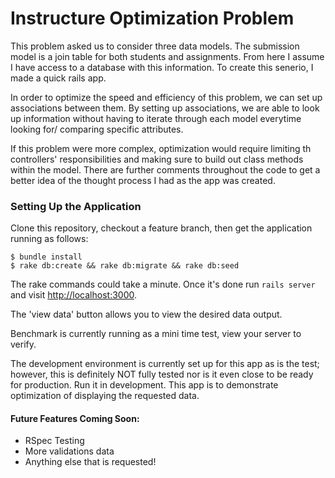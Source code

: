 # Instructure Optimization Problem

This problem asked us to consider three data models.
The submission model is a join table for both students and assignments.
From here I assume I have access to a database with this information.
To create this senerio, I made a quick rails app.

In order to optimize the speed and efficiency of this problem, we can set up associations between them.
By setting up associations, we are able to look up information without having to iterate through each model everytime looking for/ comparing specific attributes.

If this problem were more complex, optimization would require limiting th controllers' responsibilities and making sure to build out class methods within the model. There are further comments throughout the code to get a better idea of the thought process I had as the app was created.

### Setting Up the Application

Clone this repository, checkout a feature branch, then get the application running as follows:

```text
$ bundle install
$ rake db:create && rake db:migrate && rake db:seed
```

The rake commands could take a minute.  Once it's done run `rails server` and visit [http://localhost:3000](http://localhost:3000).

The 'view data' button allows you to view the desired data output.

Benchmark is currently running as a mini time test, view your server to verify.

The development environment is currently set up for this app as is the test; however, this is definitely NOT fully tested nor is it even close to be ready for production. Run it in development. This app is to demonstrate optimization of displaying the requested data.

#### Future Features Coming Soon:

- RSpec Testing
- More validations data
- Anything else that is requested!
